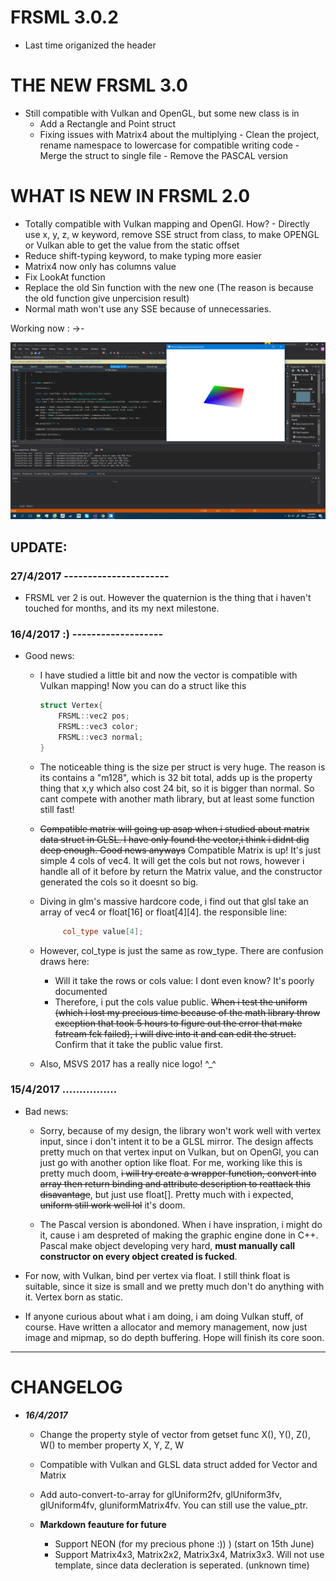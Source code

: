 # FRSML 3.0.2
   - Last time origanized the header

# THE NEW FRSML 3.0
   - Still compatible with Vulkan and OpenGL, but some new class is in	
		+ Add a Rectangle and Point struct
		+ Fixing issues with Matrix4 about the multiplying
	- Clean the project, rename namespace to lowercase for compatible writing code
	- Merge the struct to single file
	- Remove the PASCAL version 

# WHAT IS NEW IN FRSML 2.0
   - Totally compatible with Vulkan mapping and OpenGl. How?
	- Directly use x, y, z, w keyword, remove SSE struct from class, to make OPENGL or Vulkan able to
		get the value from the static offset
   - Reduce shift-typing keyword, to make typing more easier 
   - Matrix4 now only has columns value
   - Fix LookAt function
   - Replace the old Sin function with the new one (The reason is because the old function give unpercision result)
   - Normal math won't use any SSE because of unnecessaries.
   
   Working now : ->-
   
  ![alt tag](https://raw.githubusercontent.com/bentokun/FRSML/master/result_vk.png)

## UPDATE:
 
### 27/4/2017 ----------------------
	
  + FRSML ver 2 is out. However the quaternion is the thing that i haven't touched for months, and its my next milestone.
  
### 16/4/2017 :) -------------------

  + Good news:
  
  	* I have studied a little bit and now the vector is compatible with Vulkan mapping! Now you can do a struct like this
		
		```C++
		struct Vertex{
			FRSML::vec2 pos;
			FRSML::vec3 color;
			FRSML::vec3 normal;
		}
		```
		
	* The noticeable thing is the size per struct is very huge. The reason is its contains a "m128", which is 32 bit total, adds up is the property thing that x,y which also cost 24 bit, so it is bigger than normal. So cant compete with another math library, but at least some function still fast!
	
	* ~~Compatible matrix will going up asap when i studied about matrix data struct in GLSL. I have only found the vector,i think i didnt dig deep enough. Good news anyways~~ Compatible Matrix is up! It's just simple 4 cols of vec4. It will get the cols but not rows, however i handle all of it before by return the Matrix value, and the constructor generated the cols so it doesnt so big.
	
	* Diving in glm's massive hardcore code, i find out that glsl take an array of vec4 or float[16] or float[4][4]. the responsible line:
  
		```c++
			 col_type value[4];
		```
		
	* However, col_type is just the same as row_type. There are confusion draws here:
		- Will it take the rows or cols value: I dont even know? It's poorly documented
		- Therefore, i put the cols value public. ~~When i test the uniform (which i lost my precious time because of the math library throw exception that took 5 hours to figure out the error that make fstream fck failed), i will dive into it and can edit the struct.~~ Confirm that it take the public value first.
		
		
	* Also, MSVS 2017 has a really nice logo! ^_^
  
### 15/4/2017 ................
  
  +  Bad news:
      * Sorry, because of my design, the library won't work well with vertex input, since i don't intent it to be a GLSL mirror.
  The design affects pretty much on that vertex input on Vulkan, but on OpenGl, you can just go with another option like float. For me, working like this is pretty much doom,  ~~i will try create a wrapper function, convert into array then return binding and attribute description to reattack this disavantage~~, but just use float[]. Pretty much with i expected, ~~uniform still work well lol~~ it's doom.
 
      * The Pascal version is abondoned. When i have inspration, i might do it, cause i am despreted of making the graphic engine done in C++. Pascal make object developing very hard, **must manually call constructor on every object created is fucked**.
  
  - For now, with Vulkan, bind per vertex via float. I still think float is suitable, since it size is small and we pretty much don't do
  anything with it. Vertex born as static.
  
  - If anyone curious about what i am doing, i am doing Vulkan stuff, of course. Have written a allocator and memory management, now just image and mipmap, so do depth buffering. Hope will finish its core soon.

**********************************************

# CHANGELOG
  
  - __*16/4/2017*__
    + Change the property style of vector from getset func X(), Y(), Z(), W() to member property X, Y, Z, W
    + Compatible with Vulkan and GLSL data struct added for Vector and Matrix
    + Add auto-convert-to-array for glUniform2fv, glUniform3fv, glUniform4fv, gluniformMatrix4fv. You can still use the value_ptr.
    
    + __Markdown feauture for future__
      * Support NEON (for my precious phone :)) ) (start on 15th June)
      * Support Matrix4x3, Matrix2x2, Matrix3x4, Matrix3x3. Will not use template, since data decleration is seperated.
      (unknown time)
